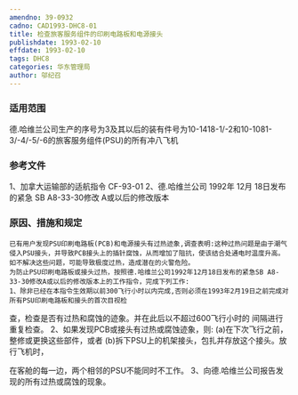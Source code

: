 ```yaml
---
amendno: 39-0932
cadno: CAD1993-DHC8-01
title: 检查旅客服务组件的印刷电路板和电源接头
publishdate: 1993-02-10
effdate: 1993-02-10
tags: DHC8
categories: 华东管理局
author: 邬纪召
---
```


### 适用范围 
德.哈维兰公司生产的序号为3及其以后的装有件号为10-1418-1/-2和10-1081-3/-4/-5/-6的旅客服务组件(PSU)的所有冲八飞机

### 参考文件
1、加拿大运输部的适航指令 CF-93-01 
2、德.哈维兰公司 1992年 12月 18日发布的紧急 SB A8-33-30修改 A或以后的修改版本

### 原因、措施和规定 
    已有用户发现PSU印刷电路板(PCB)和电源接头有过热迹象,调查表明:这种过热问题是由于潮气侵入PSU接头，并导致PCB接头上的插针腐蚀，从而增加了阻抗，使该结合处通电时温度升高。如不解决这些问题，可能导致极度过热，造成潜在的火警危险。 
    为防止PSU印刷电路板或接头过热，按照德.哈维兰公司1992年12月18日发布的紧急SB A8-33-30修改A或以后的修改版本上的工作指令，完成下列工作: 
    1、除非已经在本指令生效期以前300飞行小时以内完成,否则必须在1993年2月19日之前完成对所有PSU印刷电路板和接头的首次目视检
  
查，检查是否有过热和腐蚀的迹象。并在此后以不超过600飞行小时的
间隔进行重复检查。 2、如果发现PCB或接头有过热或腐蚀迹象，则: 
(a)在下次飞行之前，整修或更换这些部件，或者 
     (b)拆下PSU上的机架接头，包扎并存放这个接头。放行飞机时，

在客舱的每一边，两个相邻的PSU不能同时不工作。 3、向德.哈维兰公司报告发现的所有过热或腐蚀的现象。
